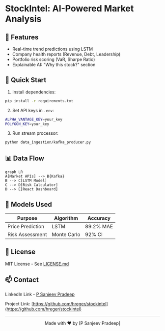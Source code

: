 # StockIntel: AI-Powered Market Analysis

## 📌 Features
- Real-time trend predictions using LSTM
- Company health reports (Revenue, Debt, Leadership)
- Portfolio risk scoring (VaR, Sharpe Ratio)
- Explainable AI: "Why this stock?" section

## 🚀 Quick Start
1. Install dependencies:
```bash
pip install -r requirements.txt
```

2. Set API keys in `.env`:
```bash
ALPHA_VANTAGE_KEY=your_key
POLYGON_KEY=your_key
```

3. Run stream processor:
```bash
python data_ingestion/kafka_producer.py
```

## 📊 Data Flow
```
graph LR
A[Market APIs] --> B{Kafka}
B --> C[LSTM Model]
C --> D[Risk Calculator]
D --> E[React Dashboard]
```

## 🤖 Models Used
| Purpose                | Algorithm       | Accuracy  |
|------------------------|-----------------|-----------|
| Price Prediction       | LSTM            | 89.2% MAE |
| Risk Assessment        | Monte Carlo     | 92% CI    |

## 📜 License
MIT License - See [LICENSE.md](LICENSE.md)

## 📫 Contact

LinkedIn Link - [P Sanjeev Pradeep](https://www.linkedin.com/in/p-sanjeev-pradeep)

Project Link: [https://github.com/hreger/stockintel](https://github.com/hreger/stockintel)

---

<p align="center">Made with ❤️ by [P Sanjeev Pradeep]</p>
